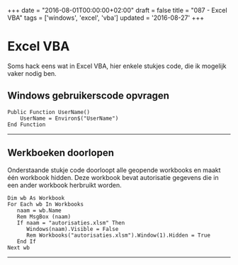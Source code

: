 +++
date = "2016-08-01T00:00:00+02:00"
draft = false
title = "087 - Excel VBA"
tags = ['windows', 'excel', 'vba']
updated = '2016-08-27'
+++

# Excel VBA


Soms hack eens wat in Excel VBA, hier enkele stukjes code, die ik mogelijk vaker nodig ben.


## Windows gebruikerscode opvragen
```
Public Function UserName()
    UserName = Environ$("UserName")
End Function
```
* * *

## Werkboeken doorlopen
Onderstaande stukje code doorloopt alle geopende workbooks en maakt één workbook hidden. 
Deze workbook bevat autorisatie gegevens die in een ander workbook herbruikt worden.
```
Dim wb As Workbook
For Each wb In Workbooks
   naam = wb.Name
   Rem MsgBox (naam)
   If naam = "autorisaties.xlsm" Then
      Windows(naam).Visible = False
      Rem Workbooks("autorisaties.xlsm").Window(1).Hidden = True
   End If
Next wb
```
* * * 




